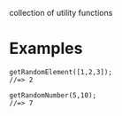 collection of utility functions

# Examples

```
getRandomElement([1,2,3]);
//=> 2
```

```
getRandomNumber(5,10);
//=> 7
```

